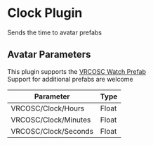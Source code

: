# Clock Plugin

Sends the time to avatar prefabs

## Avatar Parameters

This plugin supports the [VRCOSC Watch Prefab](https://github.com/VolcanicArts/VRCOSC/releases/latest)  
Support for additional prefabs are welcome

| Parameter            | Type  |
|----------------------|-------|
| VRCOSC/Clock/Hours   | Float |
| VRCOSC/Clock/Minutes | Float |
| VRCOSC/Clock/Seconds | Float |
